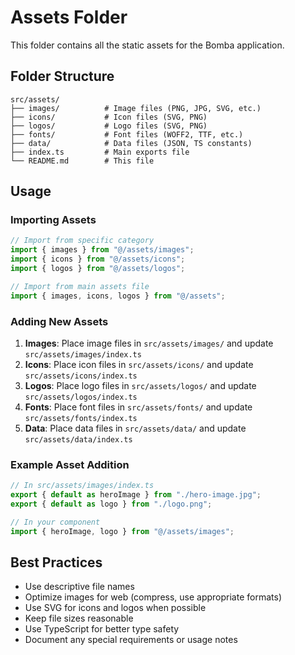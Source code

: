 # Assets Folder

This folder contains all the static assets for the Bomba application.

## Folder Structure

```
src/assets/
├── images/          # Image files (PNG, JPG, SVG, etc.)
├── icons/           # Icon files (SVG, PNG)
├── logos/           # Logo files (SVG, PNG)
├── fonts/           # Font files (WOFF2, TTF, etc.)
├── data/            # Data files (JSON, TS constants)
├── index.ts         # Main exports file
└── README.md        # This file
```

## Usage

### Importing Assets

```typescript
// Import from specific category
import { images } from "@/assets/images";
import { icons } from "@/assets/icons";
import { logos } from "@/assets/logos";

// Import from main assets file
import { images, icons, logos } from "@/assets";
```

### Adding New Assets

1. **Images**: Place image files in `src/assets/images/` and update `src/assets/images/index.ts`
2. **Icons**: Place icon files in `src/assets/icons/` and update `src/assets/icons/index.ts`
3. **Logos**: Place logo files in `src/assets/logos/` and update `src/assets/logos/index.ts`
4. **Fonts**: Place font files in `src/assets/fonts/` and update `src/assets/fonts/index.ts`
5. **Data**: Place data files in `src/assets/data/` and update `src/assets/data/index.ts`

### Example Asset Addition

```typescript
// In src/assets/images/index.ts
export { default as heroImage } from "./hero-image.jpg";
export { default as logo } from "./logo.png";

// In your component
import { heroImage, logo } from "@/assets/images";
```

## Best Practices

- Use descriptive file names
- Optimize images for web (compress, use appropriate formats)
- Use SVG for icons and logos when possible
- Keep file sizes reasonable
- Use TypeScript for better type safety
- Document any special requirements or usage notes
